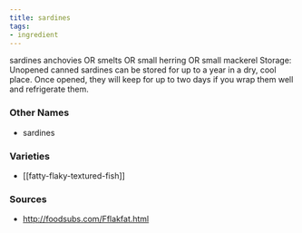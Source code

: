 ```yaml
---
title: sardines
tags:
- ingredient
---
```

sardines anchovies OR smelts OR small herring OR small mackerel Storage: Unopened canned sardines can be stored for up to a year in a dry, cool place. Once opened, they will keep for up to two days if you wrap them well and refrigerate them.

### Other Names

* sardines

### Varieties

* [[fatty-flaky-textured-fish]]

### Sources
* http://foodsubs.com/Fflakfat.html
